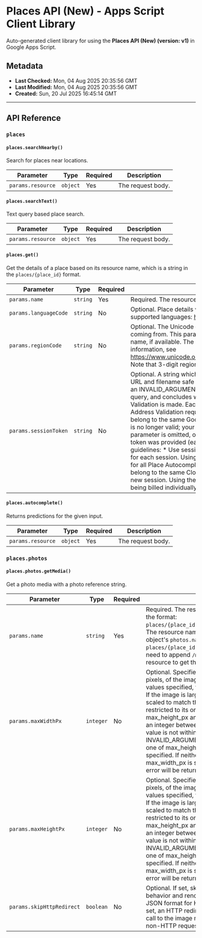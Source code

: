 # Places API (New) - Apps Script Client Library

Auto-generated client library for using the **Places API (New) (version: v1)** in Google Apps Script.

## Metadata

- **Last Checked:** Mon, 04 Aug 2025 20:35:56 GMT
- **Last Modified:** Mon, 04 Aug 2025 20:35:56 GMT
- **Created:** Sun, 20 Jul 2025 16:45:14 GMT



---

## API Reference

### `places`

#### `places.searchNearby()`

Search for places near locations.

| Parameter | Type | Required | Description |
|---|---|---|---|
| `params.resource` | `object` | Yes | The request body. |

#### `places.searchText()`

Text query based place search.

| Parameter | Type | Required | Description |
|---|---|---|---|
| `params.resource` | `object` | Yes | The request body. |

#### `places.get()`

Get the details of a place based on its resource name, which is a string in the `places/{place_id}` format.

| Parameter | Type | Required | Description |
|---|---|---|---|
| `params.name` | `string` | Yes | Required. The resource name of a place, in the `places/{place_id}` format. |
| `params.languageCode` | `string` | No | Optional. Place details will be displayed with the preferred language if available. Current list of supported languages: https://developers.google.com/maps/faq#languagesupport. |
| `params.regionCode` | `string` | No | Optional. The Unicode country/region code (CLDR) of the location where the request is coming from. This parameter is used to display the place details, like region-specific place name, if available. The parameter can affect results based on applicable law. For more information, see https://www.unicode.org/cldr/charts/latest/supplemental/territory_language_information.html. Note that 3-digit region codes are not currently supported. |
| `params.sessionToken` | `string` | No | Optional. A string which identifies an Autocomplete session for billing purposes. Must be a URL and filename safe base64 string with at most 36 ASCII characters in length. Otherwise an INVALID_ARGUMENT error is returned. The session begins when the user starts typing a query, and concludes when they select a place and a call to Place Details or Address Validation is made. Each session can have multiple queries, followed by one Place Details or Address Validation request. The credentials used for each request within a session must belong to the same Google Cloud Console project. Once a session has concluded, the token is no longer valid; your app must generate a fresh token for each session. If the `session_token` parameter is omitted, or if you reuse a session token, the session is charged as if no session token was provided (each request is billed separately). We recommend the following guidelines: * Use session tokens for all Place Autocomplete calls. * Generate a fresh token for each session. Using a version 4 UUID is recommended. * Ensure that the credentials used for all Place Autocomplete, Place Details, and Address Validation requests within a session belong to the same Cloud Console project. * Be sure to pass a unique session token for each new session. Using the same token for more than one session will result in each request being billed individually. |

#### `places.autocomplete()`

Returns predictions for the given input.

| Parameter | Type | Required | Description |
|---|---|---|---|
| `params.resource` | `object` | Yes | The request body. |

### `places.photos`

#### `places.photos.getMedia()`

Get a photo media with a photo reference string.

| Parameter | Type | Required | Description |
|---|---|---|---|
| `params.name` | `string` | Yes | Required. The resource name of a photo media in the format: `places/{place_id}/photos/{photo_reference}/media`. The resource name of a photo as returned in a Place object's `photos.name` field comes with the format `places/{place_id}/photos/{photo_reference}`. You need to append `/media` at the end of the photo resource to get the photo media resource name. |
| `params.maxWidthPx` | `integer` | No | Optional. Specifies the maximum desired width, in pixels, of the image. If the image is smaller than the values specified, the original image will be returned. If the image is larger in either dimension, it will be scaled to match the smaller of the two dimensions, restricted to its original aspect ratio. Both the max_height_px and max_width_px properties accept an integer between 1 and 4800, inclusively. If the value is not within the allowed range, an INVALID_ARGUMENT error will be returned. At least one of max_height_px or max_width_px needs to be specified. If neither max_height_px nor max_width_px is specified, an INVALID_ARGUMENT error will be returned. |
| `params.maxHeightPx` | `integer` | No | Optional. Specifies the maximum desired height, in pixels, of the image. If the image is smaller than the values specified, the original image will be returned. If the image is larger in either dimension, it will be scaled to match the smaller of the two dimensions, restricted to its original aspect ratio. Both the max_height_px and max_width_px properties accept an integer between 1 and 4800, inclusively. If the value is not within the allowed range, an INVALID_ARGUMENT error will be returned. At least one of max_height_px or max_width_px needs to be specified. If neither max_height_px nor max_width_px is specified, an INVALID_ARGUMENT error will be returned. |
| `params.skipHttpRedirect` | `boolean` | No | Optional. If set, skip the default HTTP redirect behavior and render a text format (for example, in JSON format for HTTP use case) response. If not set, an HTTP redirect will be issued to redirect the call to the image media. This option is ignored for non-HTTP requests. |